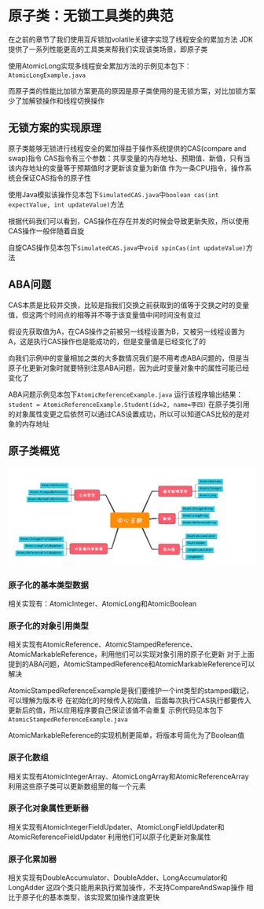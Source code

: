 # 原子类：无锁工具类的典范

在之前的章节了我们使用互斥锁加volatile关键字实现了线程安全的累加方法
JDK提供了一系列性能更高的工具类来帮我们实现该类场景，即原子类

使用AtomicLong实现多线程安全累加方法的示例见本包下：`AtomicLongExample.java`

而原子类的性能比加锁方案更高的原因是原子类使用的是无锁方案，对比加锁方案少了加解锁操作和线程切换操作

## 无锁方案的实现原理

原子类能够无锁进行线程安全的累加得益于操作系统提供的CAS(compare and swap)指令
CAS指令有三个参数：共享变量的内存地址、预期值、新值，只有当该内存地址的变量等于预期值时才更新该变量为新值
作为一条CPU指令，操作系统会保证CAS指令的原子性

使用Java模拟该操作见本包下`SimulatedCAS.java`中`boolean cas(int expectValue, int updateValue)`方法

根据代码我们可以看到，CAS操作在存在并发的时候会导致更新失败，所以使用CAS操作一般伴随着自旋

自旋CAS操作见本包下`SimulatedCAS.java`中`void spinCas(int updateValue)`方法

## ABA问题

CAS本质是比较并交换，比较是指我们交换之前获取到的值等于交换之时的变量值，但这两个时间点的相等并不等于该变量值中间时间没有变过

假设先获取值为A，在CAS操作之前被另一线程设置为B，又被另一线程设置为A，这是执行CAS操作也是能成功的，但是变量值是已经变化了的

向我们示例中的变量相加之类的大多数情况我们是不用考虑ABA问题的，但是当原子化更新对象时就要特别注意ABA问题，因为此时变量对象中的属性可能已经变化了

ABA问题示例见本包下`AtomicReferenceExample.java`
运行该程序输出结果：`student = AtomicReferenceExample.Student(id=2, name=李四)`
在原子类引用的对象属性变更之后依然可以通过CAS设置成功，所以可以知道CAS比较的是对象的内存地址

## 原子类概览

![img.png](img.png)

### 原子化的基本类型数据

相关实现有：AtomicInteger、AtomicLong和AtomicBoolean

### 原子化的对象引用类型

相关实现有AtomicReference、AtomicStampedReference、AtomicMarkableReference，利用他们可以实现对象引用的原子化更新
对于上面提到的ABA问题，AtomicStampedReference和AtomicMarkableReference可以解决

AtomicStampedReferenceExample是我们要维护一个int类型的stamped戳记，可以理解为版本号
在初始化的时候传入初始值，后面每次执行CAS执行都要传入更新后的值，所以应用程序要自己保证该值不会重复
示例代码见本包下`AtomicStampedReferenceExample.java`

AtomicMarkableReference的实现机制更简单，将版本号简化为了Boolean值

### 原子化数组

相关实现有AtomicIntegerArray、AtomicLongArray和AtomicReferenceArray
利用这些原子类可以更新数组里的每一个元素

### 原子化对象属性更新器

相关实现有AtomicIntegerFieldUpdater、AtomicLongFieldUpdater和AtomicReferenceFieldUpdater
利用他们可以原子化更新对象属性

### 原子化累加器

相关实现有DoubleAccumulator、DoubleAdder、LongAccumulator和LongAdder
这四个类只能用来执行累加操作，不支持CompareAndSwap操作
相比于原子化的基本类型，该实现累加操作速度更快
